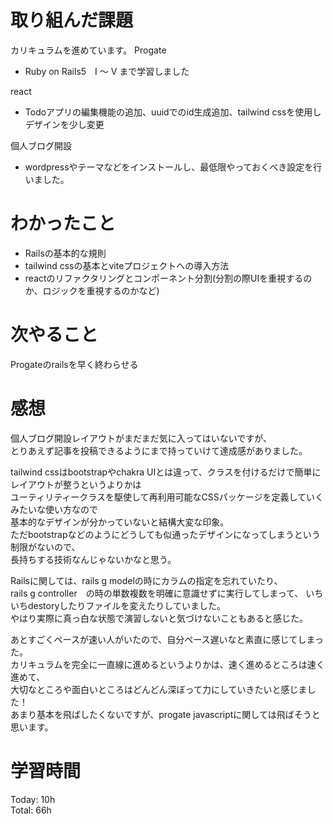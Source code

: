 # 取り組んだ課題
カリキュラムを進めています。
Progate
- Ruby on Rails5　I ～ V まで学習しました

react 
- Todoアプリの編集機能の追加、uuidでのid生成追加、tailwind cssを使用しデザインを少し変更

個人ブログ開設
- wordpressやテーマなどをインストールし、最低限やっておくべき設定を行いました。

# わかったこと
- Railsの基本的な規則
- tailwind cssの基本とviteプロジェクトへの導入方法
- reactのリファクタリングとコンポーネント分割(分割の際UIを重視するのか、ロジックを重視するのかなど)

# 次やること
Progateのrailsを早く終わらせる

# 感想
個人ブログ開設レイアウトがまだまだ気に入ってはいないですが、  
とりあえず記事を投稿できるようにまで持っていけて達成感がありました。

tailwind cssはbootstrapやchakra UIとは違って、クラスを付けるだけで簡単にレイアウトが整うというよりかは  
ユーティリティークラスを駆使して再利用可能なCSSパッケージを定義していくみたいな使い方なので  
基本的なデザインが分かっていないと結構大変な印象。  
ただbootstrapなどのようにどうしても似通ったデザインになってしまうという制限がないので、  
長持ちする技術なんじゃないかなと思う。  

Railsに関しては、rails g modelの時にカラムの指定を忘れていたり、  
rails g controller　の時の単数複数を明確に意識せずに実行してしまって、
いちいちdestoryしたりファイルを変えたりしていました。  
やはり実際に真っ白な状態で演習しないと気づけないこともあると感じた。

あとすごくペースが速い人がいたので、自分ペース遅いなと素直に感じてしまった。  
カリキュラムを完全に一直線に進めるというよりかは、速く進めるところは速く進めて、  
大切なところや面白いところはどんどん深ぼって力にしていきたいと感じました！    
あまり基本を飛ばしたくないですが、progate javascriptに関しては飛ばそうと思います。

# 学習時間

Today: 10h  
Total: 66h

